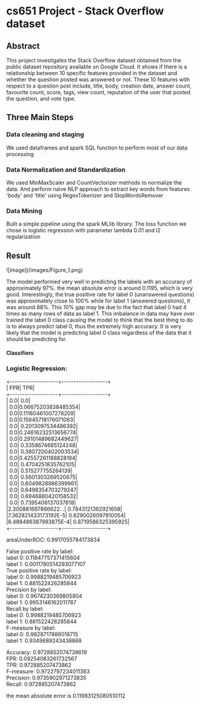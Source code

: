 # cs651 Project - Stack Overflow dataset
<h2>Abstract</h2>
<p>This project investigates the Stack Overflow dataset obtained from the public dataset repository available on Google Cloud. It shows if there is a relationship between 10 specific features provided in the dataset and whether the question posted was answered or not. These 10 features with respect to a question post include, title, body, creation date, answer count, favourite count, score, tags, view count, reputation of the user that posted the question, and vote type.
</p>

<h2>Three Main Steps</h2>
<p>
<h3>Data cleaning and staging</h3>
<p>We used dataframes and spark SQL function to perform most of our data processing</p>
<h3>Data Normalization and Standardization</h3>
<p>We used MinMaxScaler and CountVectorizer methods to normalize the data. And perform naive NLP approach to extract key words from features 'body' and 'title' using RegexTokenizer and StopWordsRemover</p>
<h3>Data Mining</h3>
<p>Built a simple pipeline using the spark MLlib library. The loss function we chose is logistic regression with parameter lambda 0.01 and l2 regularization</p>
</p>
<h2>Result</h2>
![image](/images/Figure_1.png)

<p>The model performed very well in predicting the labels with an accuracy of approximately 97%. the mean absolute error is around 0.1195, which is very good. Interestingly, the true positive rate for label 0 (unanswered questions) was approximately close to 100% while for label 1 (answered questions), it was around 88%. This 10% gap may be due to the fact that label 0 had 4 times as many rows of data as label 1. This imbalance in data may have over trained the label 0 class causing the model to think that the best thing to do is to always predict label 0, thus the extremely high accuracy. It is very likely that the model is predicting label 0 class regardless of the data that it should be predicting for.</p>


<h4>Classifiers</h4>
<h3>Logistic Regression:</h3>

+--------------------+-------------------+  
|                 FPR|                TPR|  
+--------------------+-------------------+  
|                 0.0|                0.0|  
|                 0.0|0.06675203838485354|  
|                 0.0|0.11160461007278209|  
|                 0.0|0.15645718176071063|  
|                 0.0| 0.2013097534486392|  
|                 0.0|0.24616232513656774|  
|                 0.0|0.29101489682449627|  
|                 0.0| 0.3358674685124248|  
|                 0.0| 0.3807200402003534|  
|                 0.0|0.42557261188828194|  
|                 0.0| 0.4704251835762105|  
|                 0.0|  0.515277755264139|  
|                 0.0| 0.5601303269520675|  
|                 0.0| 0.6049828986399961|  
|                 0.0| 0.6498354703279247|  
|                 0.0| 0.6946880420158532|  
|                 0.0| 0.7395406137037818|  
|2.300881697866622...| 0.7843121362921658|  
|7.362821433173192E-5| 0.8290026097810054|  
|6.488486387983875E-4| 0.8719586325395925|  
+--------------------+-------------------+  


areaUnderROC: 0.9917055784173834  


False positive rate by label:  
label 0: 0.11847757371415604  
label 1: 0.0011780514293077107  
True positive rate by label:  
label 0: 0.9988219485706923  
label 1: 0.881522426285844  
Precision by label:  
label 0: 0.9674230369805804  
label 1: 0.9953146162011787  
Recall by label:  
label 0: 0.9988219485706923  
label 1: 0.881522426285844  
F-measure by label:  
label 0: 0.9828717886018715  
label 1: 0.9349689243438868  

Accuracy: 0.9728852074738619  
FPR: 0.09254083261732567  
TPR: 0.972885207473862  
F-measure: 0.9722797234011383  
Precision: 0.9735902971273835  
Recall: 0.972885207473862  

the mean absolute error is  0.11983125080510112  






